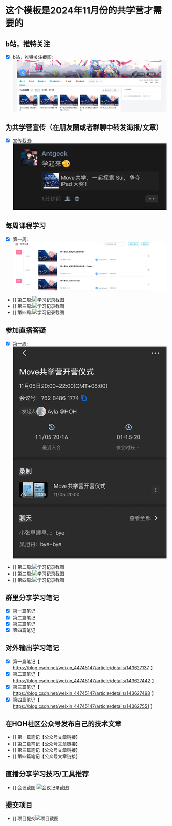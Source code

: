 # 这个模板是2024年11月份的共学营才需要的

## b站，推特关注

- [x] b站，推特关注截图: ![关注截图](./images/001_关注哔哩哔哩.png)

## 为共学营宣传（在朋友圈或者群聊中转发海报/文章）

- [x] 宣传截图:![宣传截图](./images/002_推广共学营.jpg)

## 每周课程学习

- [x] 第一周:![学习记录截图](./images/006_第一周学习记录.png)
- [] 第二周:![学习记录截图](./images/你的图片地址)
- [] 第三周:![学习记录截图](./images/你的图片地址)
- [] 第四周:![学习记录截图](./images/你的图片地址)

## 参加直播答疑

- [x] 第一周:![学习记录截图](./images/005_参加直播答疑.jpg)
- [] 第二周:![学习记录截图](./images/你的图片地址)
- [] 第三周:![学习记录截图](./images/你的图片地址)
- [] 第四周:![学习记录截图](./images/你的图片地址)

## 群里分享学习笔记

- [x] 第一篇笔记
- [x] 第二篇笔记
- [x] 第三篇笔记
- [x] 第四篇笔记

## 对外输出学习笔记

- [x] 第一篇笔记【 https://blog.csdn.net/weixin_44745147/article/details/143627137 】
- [x] 第二篇笔记【 https://blog.csdn.net/weixin_44745147/article/details/143627442 】
- [x] 第三篇笔记【 https://blog.csdn.net/weixin_44745147/article/details/143627498 】
- [x] 第四篇笔记【 https://blog.csdn.net/weixin_44745147/article/details/143627551 】

## 在HOH社区公众号发布自己的技术文章

- [] 第一篇笔记【公众号文章链接】
- [] 第二篇笔记【公众号文章链接】
- [] 第三篇笔记【公众号文章链接】
- [] 第四篇笔记【公众号文章链接】

## 直播分享学习技巧/工具推荐

- [] 会议截图:![会议记录截图](./images/你的图片地址)

## 提交项目

- [] 项目提交![项目截图](./images/你的图片地址)


